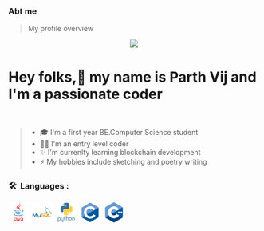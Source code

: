 ### Abt me
>My profile overview

<p align="center"><img src="https://media.giphy.com/media/jO3guf6Wf47T2/giphy.gif" width="250"/></p>

# Hey folks,👋 my name is Parth Vij and I'm a passionate coder
<div>
<div align="center">
<img src="https://komarev.com/ghpvc/?username=geekyhichambel&style=flat-square&color=red" alt=""/>
</div>

> - 🎓 I'm a first year BE.Computer Science student
> - 👨‍💻 I'm an entry level coder
> - :sparkles: I'm currenlty learning blockchain development
> - ⚡ My hobbies include sketching and poetry writing

### 🛠 &nbsp;Languages :

<p>
<img src="https://github.com/devicons/devicon/blob/master/icons/java/java-original-wordmark.svg" title="Java" alt="Java" width="40" height="40"/>&nbsp;
<img src="https://github.com/devicons/devicon/blob/master/icons/mysql/mysql-original-wordmark.svg" title="MySQL"  alt="MySQL" width="40" height="40"/>&nbsp;
<img src="https://github.com/devicons/devicon/blob/master/icons/python/python-original-wordmark.svg" title="Python" alt="Python" width="40" height="40"/>&nbsp;
<img src="https://github.com/devicons/devicon/blob/master/icons/c/c-original.svg" title="C" alt="C" width="40" height="40"/>&nbsp;
<img src="https://github.com/devicons/devicon/blob/master/icons/cplusplus/cplusplus-original.svg" title="C++" alt="C++" width="40" height="40"/>&nbsp;
</div>
